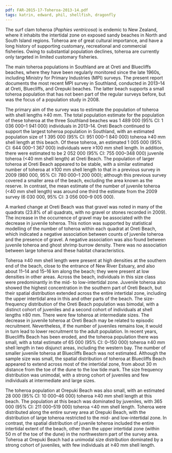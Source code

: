 ```yaml
---
pdf: FAR-2015-17-Toheroa-2013-14.pdf
tags: katrin, edward, phil, shellfish, dragonfly
---
```

The surf clam toheroa (*Paphies ventricosa*) is
endemic to New Zealand, where it inhabits the intertidal
zone on exposed sandy beaches in North and South Island
regions. Toheroa are of great cultural importance, and have
a long history of supporting customary, recreational and
commercial fisheries. Owing to substantial population
declines, toheroa are currently only targeted in limited
customary fisheries.

The main toheroa populations in Southland are at Oreti and
Bluecliffs beaches, where they have been regularly
monitored since the late 1960s, including Ministry for
Primary Industries (MPI) surveys. The present report
documents the most recent MPI survey in Southland,
conducted in 2013–14 at Oreti, Bluecliffs, and
Orepuki beaches. The latter beach supports a small toheroa
population that has not been part of the regular surveys
before, but was the focus of a population study in 2008.

The primary aim of the survey was to estimate the
population of toheroa with shell lengths ≥40 mm. The
total population estimate for the population of these
toheroa at the three Southland beaches was 1 489 000 (95%
CI: 1 036 000–1 941 000) individuals in 2013–14.
Oreti Beach continued to support the largest toheroa
population in Southland, with an estimated population size
of 1 395 000 (95% CI: 951 000–1 840 000) toheroa
≥40 mm shell length at this beach. Of these toheroa,
an estimated 1 005 000 (95% CI: 644 000–1 367 000)
individuals were ≥100 mm shell length. In addition,
there were estimated to be 2 052 000 (95% CI:
755 000–348 000) juvenile toheroa (<40 mm shell length)
at Oreti Beach. The population of larger toheroa at Oreti
Beach appeared to be stable, with a similar estimated
number of toheroa at ≥100 mm shell length to that in a
previous survey in 2009 (980 000, 95% CI:
780 000–1 200 000); although this previous survey covered
a smaller area of the beach, excluding the area known as
the reserve. In contrast, the mean estimate of the number
of juvenile toheroa (<40 mm shell length) was around one
third the estimate from the 2009 survey (6 030 000, 95%
CI: 3 056 000–9 005 000).

A marked change at Oreti Beach was that gravel was noted in
many of the quadrats (23.8% of all quadrats, with no
gravel or stones recorded in 2009). The increase in the
occurrence of gravel may be associated with the decrease in
juvenile toheroa. This notion was supported by statistical
modelling of the number of toheroa within each quadrat at
Oreti Beach, which indicated a negative association between
counts of juvenile toheroa and the presence of gravel. A
negative association was also found between juvenile
toheroa and ghost shrimp burrow density. There was no
association between large toheroa and these habitat
characteristics.

Toheroa ≥40 mm shell length were present at high
densities at the southern end of the beach, close to the
entrance of New River Estuary, and also about 11–14
and 15–16 km along the beach; they were present at
low densities in other areas. Across the beach, individuals
in this size class were predominantly in the mid- to
low-intertidal zone. Juvenile toheroa also showed the
highest concentration in the southern part of Oreti Beach,
but their spatial distribution extended across the entire
intertidal zone, including the upper intertidal area in
this and other parts of the beach. The size-frequency
distribution of the Oreti Beach population was bimodal,
with a distinct cohort of juveniles and a second cohort of
individuals at shell lengths ≥80 mm. There were few
toheroa at intermediate sizes. The decrease in juvenile
toheroa at Oreti Beach may be related to episodic
recruitment. Nevertheless, if the number of juveniles
remains low, it would in turn lead to lower recruitment to
the adult population. In recent years, Bluecliffs Beach has
been eroded, and the toheroa population there was small,
with a total estimate of 65 000 (95% CI: 0–150 000)
toheroa ≥40 mm shell length in two disjunct areas,
including the western bay. The number of smaller juvenile
toheroa at Bluecliffs Beach was not estimated. Although the
sample size was small, the spatial distribution of toheroa
at Bluecliffs Beach appeared to extend across most of the
intertidal zone, from about 30 m distance from the toe of
the dune to the low tide mark. The size frequency
distribution was unimodal, with a strong cohort of
juveniles and few individuals at intermediate and large
sizes.

The toheroa population at Orepuki Beach was also small,
with an estimated 28 000 (95% CI: 10 000–46 000) 
toheroa ≥40 mm shell length at this beach. The population at
this beach was dominated by juveniles, with 365 000 (95%
CI: 211 000–519 000) toheroa <40 mm shell length.
Toheroa were distributed along the entire survey area at
Orepuki Beach, with the distribution of large toheroa
restricted to the mid- and low-intertidal zone. In
contrast, the spatial distribution of juvenile toheroa
included the entire intertidal extent of the beach, other
than the upper intertidal zone (within 50 m of the toe of
the dune) in the northwestern part of the survey area.
Toheroa at Orepuki Beach had a unimodal size distribution
dominated by a strong cohort of juveniles, with few
individuals at ≥40 mm shell length.
